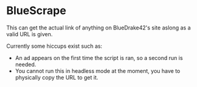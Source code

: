 # BlueScrape

This can get the actual link of anything on BlueDrake42's site aslong as a valid URL is given. 

Currently some hiccups exist such as:
- An ad appears on the first time the script is ran, so a second run is needed.
- You cannot run this in headless mode at the moment, you have to physically copy the URL to get it.
